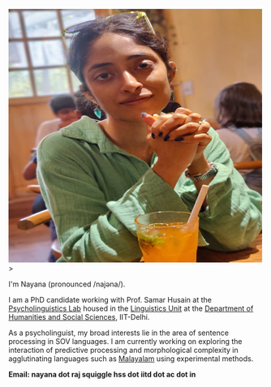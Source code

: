 
<img src="https://github.com/nayana-raj/nayana-raj.github.io/blob/main/images/website.jpg" width="500" height="500">>

I'm Nayana (pronounced /najəna/).

I am a PhD candidate working with Prof. Samar Husain at the [Psycholinguistics Lab](https://web.iitd.ac.in/~samar/lab.html) housed in the [Linguistics Unit](https://sites.google.com/view/iit-delhi-linguistics) at the [Department of Humanities and Social Sciences](https://hss.iitd.ac.in/), IIT-Delhi.

As a psycholinguist, my broad interests lie in the area of sentence processing in SOV languages. I am currently working on exploring the interaction of predictive processing and morphological complexity in agglutinating languages such as [Malayalam](https://en.wikipedia.org/wiki/Malayalam_grammar) using experimental methods.

**Email: nayana dot raj squiggle hss dot iitd dot ac dot in**

